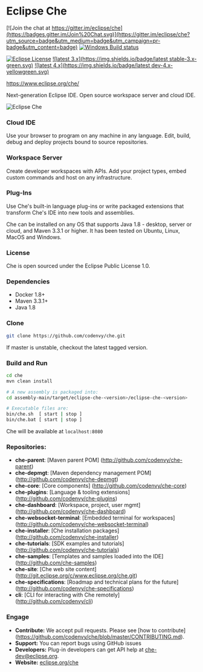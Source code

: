 # Eclipse Che
[![Join the chat at https://gitter.im/eclipse/che](https://badges.gitter.im/Join%20Chat.svg)](https://gitter.im/eclipse/che?utm_source=badge&utm_medium=badge&utm_campaign=pr-badge&utm_content=badge)
[![Windows Build status](https://ci.appveyor.com/api/projects/status/ro78pmwomlklkwbo?svg=true)](https://ci.appveyor.com/project/codenvy/che)

[![Eclipse License](http://img.shields.io/badge/license-Eclipse-brightgreen.svg)](https://github.com/codenvy/che/blob/master/LICENSE)
[![latest 3.x](https://img.shields.io/badge/latest stable-3.x-green.svg)](https://github.com/codenvy/che/tree/3.x)
[![latest 4.x](https://img.shields.io/badge/latest dev-4.x-yellowgreen.svg)](https://github.com/codenvy/che/tree/master)



https://www.eclipse.org/che/

Next-generation Eclipse IDE. Open source workspace server and cloud IDE.

![Eclipse Che](https://www.eclipse.org/che/images/hero-home.png "Eclipse Che")

### Cloud IDE
Use your browser to program on any machine in any language. Edit, build, debug and deploy projects bound to source repositories.

### Workspace Server
Create developer workspaces with APIs. Add your project types, embed custom commands and host on any infrastructure.

### Plug-Ins
Use Che's built-in language plug-ins or write packaged extensions that transform Che's IDE into new tools and assemblies.

Che can be installed on any OS that supports Java 1.8 - desktop, server or cloud, and Maven 3.3.1 or higher. It has been tested on Ubuntu, Linux, MacOS and Windows. 

### License
Che is open sourced under the Eclipse Public License 1.0.

### Dependencies
* Docker 1.8+
* Maven 3.3.1+
* Java 1.8

### Clone

```sh
git clone https://github.com/codenvy/che.git
```
If master is unstable, checkout the latest tagged version.

### Build and Run
```sh
cd che
mvn clean install

# A new assembly is packaged into:
cd assembly-main/target/eclipse-che-<version>/eclipse-che-<version>

# Executable files are:
bin/che.sh  [ start | stop ]
bin/che.bat [ start | stop ]
```
Che will be available at ```localhost:8080```


### Repositories:
* **che-parent**:              [Maven parent POM] (http://github.com/codenvy/che-parent)
* **che-depmgt**:              [Maven dependency management POM] (http://github.com/codenvy/che-depmgt)
* **che-core**:                [Core components] (http://github.com/codenvy/che-core)
* **che-plugins**:             [Language & tooling extensions] (http://github.com/codenvy/che-plugins)
* **che-dashboard**:           [Workspace, project, user mgmt] (http://github.com/codenvy/che-dashboard)
* **che-websocket-terminal**:  [Embedded terminal for workspaces] (http://github.com/codenvy/che-websocket-terminal)
* **che-installer**:           [Che installation packages] (http://github.com/codenvy/che-installer)
* **che-tutorials**:           [SDK examples and tutorials] (http://github.com/codenvy/che-tutorials)
* **che-samples**:             [Templates and samples loaded into the IDE] (http://github.com/che-samples)
* **che-site**:                [Che web site content] (http://git.eclipse.org/c/www.eclipse.org/che.git)
* **che-specifications**:      [Roadmap and technical plans for the future] (http://github.com/codenvy/che-specifications)
* **cli**:                     [CLI for interacting with Che remotely] (http://github.com/codenvy/cli)

### Engage
* **Contribute:** We accept pull requests. Please see [how to contribute] (https://github.com/codenvy/che/blob/master/CONTRIBUTING.md).
* **Support:** You can report bugs using GitHub issues
* **Developers:** Plug-in developers can get API help at [che-dev@eclipse.org](email:che-dev@eclipse.org). 
* **Website:** [eclipse.org/che](https://eclipse.org/che)
